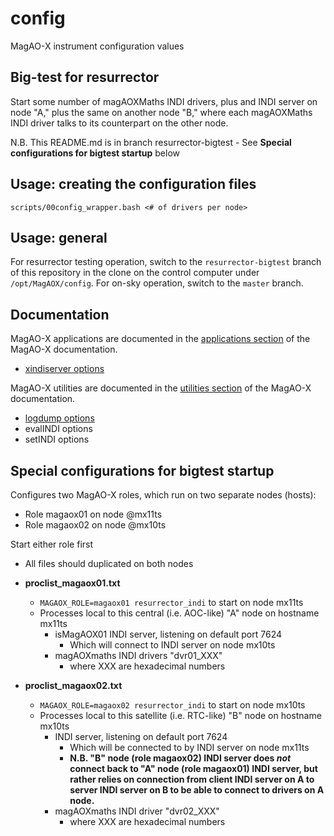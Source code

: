 # config
MagAO-X instrument configuration values

## Big-test for resurrector

Start some number of magAOXMaths INDI drivers, plus and INDI server on node "A," plus the same on another node "B," where each magAOXMaths INDI driver talks to its counterpart on the other node.

N.B. This README.md is in branch resurrector-bigtest
     - See **Special configurations for bigtest startup** below

## Usage:  creating the configuration files

```scripts/00config_wrapper.bash <# of drivers per node>```

## Usage:  general

For resurrector testing operation, switch to the `resurrector-bigtest` branch of this repository in the clone on the control computer under `/opt/MagAOX/config`. For on-sky operation, switch to the `master` branch.

## Documentation

MagAO-X applications are documented in the [applications section](https://magao-x.org/instrument/apps_html) of the MagAO-X documentation.

  * [xindiserver options](https://magao-x.org/instrument/apps_html/md__home_jrmales_Source_MagAOX_apps_xindiserver_doc_xindiserver.html#autotoc_md4)

MagAO-X utilities are documented in the [utilities section](https://magao-x.org/instrument/util_html/) of the MagAO-X documentation.

  * [logdump options](https://magao-x.org/instrument/util_html/logdump.html#autotoc_md4)
  * evalINDI options
  * setINDI options

## Special configurations for bigtest startup

Configures two MagAO-X roles, which run on two separate nodes (hosts):
- Role magaox01 on node @mx11ts
- Role magaox02 on node @mx10ts

Start either role first
- All files should duplicated on both nodes

* **proclist_magaox01.txt**
  * ```MAGAOX_ROLE=magaox01 resurrector_indi``` to start on node mx11ts
  * Processes local to this central (i.e. AOC-like) "A" node on hostname mx11ts
    * isMagAOX01 INDI server, listening on default port 7624
      * Which will connect to INDI server on node mx10ts
    * magAOXmaths INDI drivers "dvr01_XXX"
      * where XXX are hexadecimal numbers

* **proclist_magaox02.txt**
  * ```MAGAOX_ROLE=magaox02 resurrector_indi``` to start on node mx10ts
  * Processes local to this satellite (i.e. RTC-like) "B" node on hostname mx10ts
    * INDI server, listening on default port 7624
      * Which will be connected to by INDI server on node mx11ts
      * **N.B. "B" node (role magaox02) INDI server does *not* connect back to "A" node (role magaox01) INDI server, but rather relies on connection from client INDI server on A to server INDI server on B to be able to connect to drivers on A node.**
    * magAOXmaths INDI driver "dvr02_XXX"
      * where XXX are hexadecimal numbers
